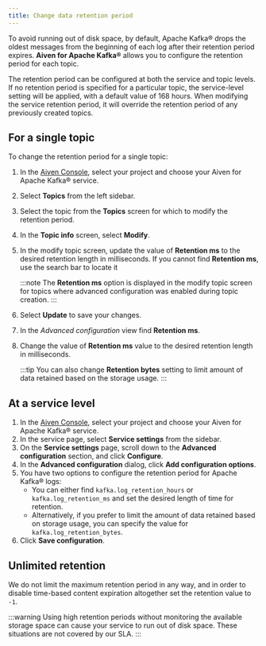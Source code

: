 ```yaml
---
title: Change data retention period
---
```


To avoid running out of disk space, by default, Apache Kafka® drops the oldest messages from the beginning of each log after their retention period expires.
**Aiven for Apache Kafka®** allows you to configure the
retention period for each topic.

The retention period can be configured at both the service and topic
levels. If no retention period is specified for a particular topic, the
service-level setting will be applied, with a default value of 168
hours. When modifying the service retention period, it will override the
retention period of any previously created topics.

## For a single topic

To change the retention period for a single topic:

1.  In the [Aiven Console](https://console.aiven.io/), select your
    project and choose your Aiven for Apache Kafka® service.

2.  Select **Topics** from the left sidebar.

3.  Select the topic from the **Topics** screen for which to
    modify the retention period.

4.  In the **Topic info** screen, select **Modify**.

5.  In the modify topic screen, update the value of **Retention ms** to
    the desired retention length in milliseconds. If you cannot find
    **Retention ms**, use the search bar to locate it

    :::note
    The **Retention ms** option is displayed in the modify topic screen
    for topics where advanced configuration was enabled during topic
    creation.
    :::

6.  Select **Update** to save your changes.

7.  In the *Advanced configuration* view find **Retention ms**.

8.  Change the value of **Retention ms** value to the desired retention
    length in milliseconds.

    :::tip
    You can also change **Retention bytes** setting to limit
    amount of data retained based on the storage usage.
    :::

## At a service level

1.  In the [Aiven Console](https://console.aiven.io/), select your
    project and choose your Aiven for Apache Kafka® service.
2.  In the service page, select **Service settings** from the sidebar.
3.  On the **Service settings** page, scroll down to the **Advanced
    configuration** section, and click **Configure**.
4.  In the **Advanced configuration** dialog, click **Add configuration
    options**.
5.  You have two options to configure the retention period for Apache
    Kafka® logs:
    -   You can either find `kafka.log_retention_hours` or
        `kafka.log_retention_ms` and set the desired length of time for
        retention.
    -   Alternatively, if you prefer to limit the amount of data
        retained based on storage usage, you can specify the value for
        `kafka.log_retention_bytes`.
6.  Click **Save configuration**.

## Unlimited retention

We do not limit the maximum retention period in any way, and in order to
disable time-based content expiration altogether set the retention value
to `-1`.

:::warning
Using high retention periods without monitoring the available storage
space can cause your service to run out of disk space. These situations
are not covered by our SLA.
:::
